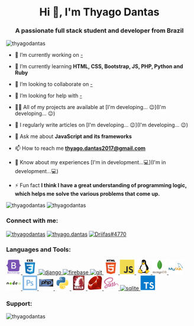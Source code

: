 <h1 align="center">Hi 👋, I'm Thyago Dantas</h1>
<h3 align="center">A passionate full stack student and developer from Brazil</h3>

<p align="left"> <img src="https://komarev.com/ghpvc/?username=thyagodantas&label=Profile%20views&color=ad0000&style=flat" alt="thyagodantas" /> </p>

- 🔭 I’m currently working on [-](-)

- 🌱 I’m currently learning **HTML, CSS, Bootstrap, JS, PHP, Python and Ruby**

- 👯 I’m looking to collaborate on [-](-)

- 🤝 I’m looking for help with [-](-)

- 👨‍💻 All of my projects are available at [I'm developing... 😉](I'm developing... 😉)

- 📝 I regularly write articles on [I'm developing... 😉](I'm developing... 😉)

- 💬 Ask me about **JavaScript and its frameworks**

- 📫 How to reach me **thyago.dantas2017@gmail.com**

- 📄 Know about my experiences [I'm in development...💻](I'm in development...💻)

- ⚡ Fun fact **I think I have a great understanding of programming logic, which helps me solve the various problems that come up.**

<div>
  <a href="https://github.com/thyagodantas"></a>
<img height="180em" src="https://github-readme-stats.vercel.app/api?username=thyagodantas&show_icons=true&theme=radical&title_color=544bd2&text_color=ffffff&bg_color=424242&locale=en" alt="thyagodantas" />

<img height="180em" src="https://github-readme-stats.vercel.app/api/top-langs?username=thyagodantas&show_icons=true&theme=radical&title_color=544bd2&text_color=ffffff&bg_color=424242&locale=en&layout=compact" alt="thyagodantas" /> 
</div>




<h3 align="left">Connect with me:</h3>
<p align="left">
<a href="https://dev.to/thyagodantas" target="blank"><img align="center" src="https://raw.githubusercontent.com/rahuldkjain/github-profile-readme-generator/master/src/images/icons/Social/devto.svg" alt="thyagodantas" height="30" width="40" /></a>
<a href="https://instagram.com/thyago.dantas" target="blank"><img align="center" src="https://raw.githubusercontent.com/rahuldkjain/github-profile-readme-generator/master/src/images/icons/Social/instagram.svg" alt="thyago.dantas" height="30" width="40" /></a>
<a href="https://discord.gg/Driifas#4770" target="blank"><img align="center" src="https://raw.githubusercontent.com/rahuldkjain/github-profile-readme-generator/master/src/images/icons/Social/discord.svg" alt="Driifas#4770" height="30" width="40" /></a>
</p>

<h3 align="left">Languages and Tools:</h3>
<p align="left"> <a href="https://getbootstrap.com" target="_blank" rel="noreferrer"> <img src="https://raw.githubusercontent.com/devicons/devicon/master/icons/bootstrap/bootstrap-plain-wordmark.svg" alt="bootstrap" width="40" height="40"/> </a> <a href="https://www.w3schools.com/css/" target="_blank" rel="noreferrer"> <img src="https://raw.githubusercontent.com/devicons/devicon/master/icons/css3/css3-original-wordmark.svg" alt="css3" width="40" height="40"/> </a> <a href="https://www.djangoproject.com/" target="_blank" rel="noreferrer"> <img src="https://cdn.worldvectorlogo.com/logos/django.svg" alt="django" width="40" height="40"/> </a> <a href="https://firebase.google.com/" target="_blank" rel="noreferrer"> <img src="https://www.vectorlogo.zone/logos/firebase/firebase-icon.svg" alt="firebase" width="40" height="40"/> </a> <a href="https://git-scm.com/" target="_blank" rel="noreferrer"> <img src="https://www.vectorlogo.zone/logos/git-scm/git-scm-icon.svg" alt="git" width="40" height="40"/> </a> <a href="https://www.w3.org/html/" target="_blank" rel="noreferrer"> <img src="https://raw.githubusercontent.com/devicons/devicon/master/icons/html5/html5-original-wordmark.svg" alt="html5" width="40" height="40"/> </a> <a href="https://developer.mozilla.org/en-US/docs/Web/JavaScript" target="_blank" rel="noreferrer"> <img src="https://raw.githubusercontent.com/devicons/devicon/master/icons/javascript/javascript-original.svg" alt="javascript" width="40" height="40"/> </a> <a href="https://www.linux.org/" target="_blank" rel="noreferrer"> <img src="https://raw.githubusercontent.com/devicons/devicon/master/icons/linux/linux-original.svg" alt="linux" width="40" height="40"/> </a> <a href="https://www.mongodb.com/" target="_blank" rel="noreferrer"> <img src="https://raw.githubusercontent.com/devicons/devicon/master/icons/mongodb/mongodb-original-wordmark.svg" alt="mongodb" width="40" height="40"/> </a> <a href="https://www.mysql.com/" target="_blank" rel="noreferrer"> <img src="https://raw.githubusercontent.com/devicons/devicon/master/icons/mysql/mysql-original-wordmark.svg" alt="mysql" width="40" height="40"/> </a> <a href="https://nodejs.org" target="_blank" rel="noreferrer"> <img src="https://raw.githubusercontent.com/devicons/devicon/master/icons/nodejs/nodejs-original-wordmark.svg" alt="nodejs" width="40" height="40"/> </a> <a href="https://www.photoshop.com/en" target="_blank" rel="noreferrer"> <img src="https://raw.githubusercontent.com/devicons/devicon/master/icons/photoshop/photoshop-line.svg" alt="photoshop" width="40" height="40"/> </a> <a href="https://www.php.net" target="_blank" rel="noreferrer"> <img src="https://raw.githubusercontent.com/devicons/devicon/master/icons/php/php-original.svg" alt="php" width="40" height="40"/> </a> <a href="https://www.python.org" target="_blank" rel="noreferrer"> <img src="https://raw.githubusercontent.com/devicons/devicon/master/icons/python/python-original.svg" alt="python" width="40" height="40"/> </a> <a href="https://rubyonrails.org" target="_blank" rel="noreferrer"> <img src="https://raw.githubusercontent.com/devicons/devicon/master/icons/rails/rails-original-wordmark.svg" alt="rails" width="40" height="40"/> </a> <a href="https://www.ruby-lang.org/en/" target="_blank" rel="noreferrer"> <img src="https://raw.githubusercontent.com/devicons/devicon/master/icons/ruby/ruby-original.svg" alt="ruby" width="40" height="40"/> </a> <a href="https://sass-lang.com" target="_blank" rel="noreferrer"> <img src="https://raw.githubusercontent.com/devicons/devicon/master/icons/sass/sass-original.svg" alt="sass" width="40" height="40"/> </a> <a href="https://www.sqlite.org/" target="_blank" rel="noreferrer"> <img src="https://www.vectorlogo.zone/logos/sqlite/sqlite-icon.svg" alt="sqlite" width="40" height="40"/> </a> <a href="https://www.typescriptlang.org/" target="_blank" rel="noreferrer"> <img src="https://raw.githubusercontent.com/devicons/devicon/master/icons/typescript/typescript-original.svg" alt="typescript" width="40" height="40"/> </a> </p>

<h3 align="left">Support:</h3>
<p><a href="https://www.buymeacoffee.com/thyagodantas"> <img align="left" src="https://cdn.buymeacoffee.com/buttons/v2/default-yellow.png" height="50" width="210" alt="thyagodantas" /></a></p><br><br>

